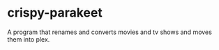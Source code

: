 # crispy-parakeet
A program that renames and converts movies and tv shows and moves them into plex.
